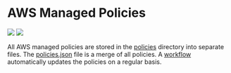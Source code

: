 # AWS Managed Policies

![](https://shields.io/date/1719210907.svg?label=last%20run)
![](https://shields.io/date/1719210907.svg?label=last%20updated)

All AWS managed policies are stored in the [policies](policies) directory into
separate files. The [policies.json](policies/policies.json) file is a merge of
all policies. A [workflow](.github/workflows/list-policies.yaml) automatically
updates the policies on a regular basis.
